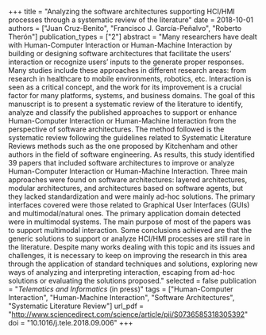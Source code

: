 +++
title = "Analyzing the software architectures supporting HCI/HMI processes through a systematic review of the literature"
date = 2018-10-01
authors = ["Juan Cruz-Benito", "Francisco J. García-Peñalvo", "Roberto Therón"]
publication_types = ["2"]
abstract = "Many researchers have dealt with Human-Computer Interaction or Human-Machine Interaction by building or designing software architectures that facilitate the users’ interaction or recognize users’ inputs to the generate proper responses. Many studies include these approaches in different research areas: from research in healthcare to mobile environments, robotics, etc. Interaction is seen as a critical concept, and the work for its improvement is a crucial factor for many platforms, systems, and business domains. The goal of this manuscript is to present a systematic review of the literature to identify, analyze and classify the published approaches to support or enhance Human-Computer Interaction or Human-Machine Interaction from the perspective of software architectures. The method followed is the systematic review following the guidelines related to Systematic Literature Reviews methods such as the one proposed by Kitchenham and other authors in the field of software engineering. As results, this study identified 39 papers that included software architectures to improve or analyze Human-Computer Interaction or Human-Machine Interaction. Three main approaches were found on software architectures: layered architectures, modular architectures, and architectures based on software agents, but they lacked standardization and were mainly ad-hoc solutions. The primary interfaces covered were those related to Graphical User Interfaces (GUIs) and multimodal/natural ones. The primary application domain detected were in multimodal systems. The main purpose of most of the papers was to support multimodal interaction. Some conclusions achieved are that the generic solutions to support or analyze HCI/HMI processes are still rare in the literature. Despite many works dealing with this topic and its issues and challenges, it is necessary to keep on improving the research in this area through the application of standard techniques and solutions, exploring new ways of analyzing and interpreting interaction, escaping from ad-hoc solutions or evaluating the solutions proposed."
selected = false
publication = "*Telematics and Informatics* (in press)"
tags = ["Human-Computer Interaction", "Human-Machine Interaction", "Software Architectures", "Systematic Literature Review"]
url_pdf = "http://www.sciencedirect.com/science/article/pii/S0736585318305392"
doi = "10.1016/j.tele.2018.09.006"
+++
